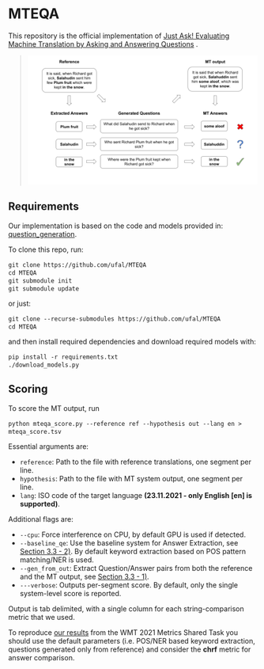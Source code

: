 # MTEQA

This repository is the official implementation
of [Just Ask! Evaluating Machine Translation by Asking and Answering Questions](http://www.statmt.org/wmt21/pdf/2021.wmt-1.58.pdf)
.

> ![MTEQA-basic](./MTEQA-basic.png?raw=true "Title")

## Requirements

Our implementation is based on the code and models provided
in: [question_generation](https://github.com/patil-suraj/question_generation).

To clone this repo, run:

```setup
git clone https://github.com/ufal/MTEQA
cd MTEQA
git submodule init
git submodule update
```

or just:

```setup
git clone --recurse-submodules https://github.com/ufal/MTEQA
cd MTEQA
```

and then install required dependencies and download required models with:

```setup
pip install -r requirements.txt
./download_models.py
```

## Scoring

To score the MT output, run

```eval
python mteqa_score.py --reference ref --hypothesis out --lang en > mteqa_score.tsv
```

Essential arguments are:

* `reference`: Path to the file with reference translations, one segment per line.
* `hypothesis`: Path to the file with MT system output, one segment per line.
* `lang`: ISO code of the target language **(23.11.2021 - only English [en] is supported)**.

Additional flags are:

* `--cpu`: Force interference on CPU, by default GPU is used if detected.
* `--baseline_qe`: Use the baseline system for Answer Extraction,
  see [Section 3.3 - 2)](http://www.statmt.org/wmt21/pdf/2021.wmt-1.58.pdf). By default keyword extraction based on POS
  pattern matching/NER is used.
* `--gen_from_out`: Extract Question/Answer pairs from both the reference and the MT output,
  see [Section 3.3 - 1)](http://www.statmt.org/wmt21/pdf/2021.wmt-1.58.pdf).
* `---verbose`: Outputs per-segment score. By default, only the single system-level score is reported.

Output is tab delimited, with a single column for each string-comparison metric that we used.

To reproduce [our results](http://www.statmt.org/wmt21/pdf/2021.wmt-1.110.pdf) from the WMT 2021 Metrics Shared Task you
should use the default parameters (i.e. POS/NER based keyword extraction, questions generated only from reference) and
consider the **chrf** metric for answer comparison.
